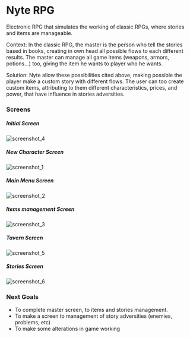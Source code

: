 # Nyte RPG

Electronic RPG that simulates the working of classic RPGs, where stories and items are manageable. 

Context: In the classic RPG, the master is the person who tell the stories based in books, creating in own head all possible flows to each different results. The master can manage all game items (weapons, armors, potions...) too, giving the item he wants to player who he wants.

Solution: Nyte allow these possibilities cited above, making possible the player make a custom story with different flows. The user can too create custom items, attributing to them different characteristics, prices, and power, that have influence in stories adversities.

### Screens

##### Initial Screen

![screenshot_4](https://user-images.githubusercontent.com/16262664/51803936-d0a1e400-2241-11e9-8dde-dc8e6ca826d5.png)

##### New Character Screen

![screenshot_1](https://user-images.githubusercontent.com/16262664/51803938-de576980-2241-11e9-888c-c199bbb5c94b.png)

##### Main Menu Screen

![screenshot_2](https://user-images.githubusercontent.com/16262664/51803941-eca58580-2241-11e9-8600-2f952fbd626d.png)

##### Items management Screen

![screenshot_3](https://user-images.githubusercontent.com/16262664/51803949-fe872880-2241-11e9-83de-e74e4baa45a2.png)

##### Tavern Screen

![screenshot_5](https://user-images.githubusercontent.com/16262664/51803957-0fd03500-2242-11e9-8b4c-73b6bc31ffea.png)

##### Stories Screen

![screenshot_6](https://user-images.githubusercontent.com/16262664/51803963-1d85ba80-2242-11e9-917d-6bc8180bd75b.png)


### Next Goals
  - To complete master screen, to items and stories management.
  - To make a screen to management of story adversities (enemies, problems, etc)
  - To make some alterations in game working
